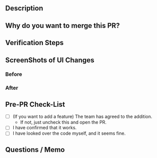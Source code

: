## Description

## Why do you want to merge this PR?

<!-- If there is a related issue, please write instead. -->

## Verification Steps

## ScreenShots of UI Changes

### Before

### After

## Pre-PR Check-List

- [ ] (If you want to add a feature) The team has agreed to the addition.
  - If not, just uncheck this and open the PR.
- [ ] I have confirmed that it works.
- [ ] I have looked over the code myself, and it seems fine.

## Questions / Memo
